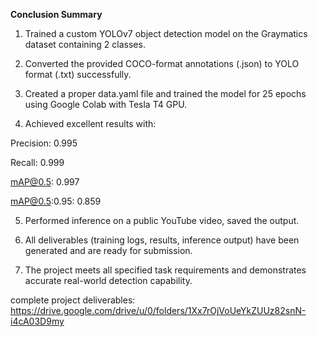 **Conclusion Summary**


1) Trained a custom YOLOv7 object detection model on the Graymatics dataset containing 2 classes.

2) Converted the provided COCO-format annotations (.json) to YOLO format (.txt) successfully.

3) Created a proper data.yaml file and trained the model for 25 epochs using Google Colab with Tesla T4 GPU.

4) Achieved excellent results with:

Precision: 0.995

Recall: 0.999

mAP@0.5: 0.997

mAP@0.5:0.95: 0.859

5) Performed inference on a public YouTube video, saved the output.

6) All deliverables (training logs, results, inference output) have been generated and are ready for submission.

7) The project meets all specified task requirements and demonstrates accurate real-world detection capability.

complete project deliverables: https://drive.google.com/drive/u/0/folders/1Xx7rOjVoUeYkZUUz82snN-i4cA03D9my
